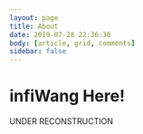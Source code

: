 ```yaml
---
layout: page
title: About
date: 2019-07-28 22:36:30
body: [article, grid, comments]
sidebar: false
---
```

# infiWang Here! 

UNDER RECONSTRUCTION